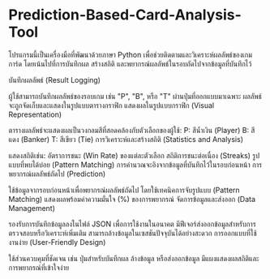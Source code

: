 # Prediction-Based-Card-Analysis-Tool
โปรแกรมนี้เป็นเครื่องมือที่พัฒนาด้วยภาษา Python เพื่อช่วยติดตามและวิเคราะห์ผลลัพธ์ของเกมการ์ด โดยเน้นไปที่การบันทึกผล สร้างสถิติ และพยากรณ์ผลลัพธ์ในรอบถัดไปจากข้อมูลที่บันทึกไว้



บันทึกผลลัพธ์ (Result Logging)

ผู้ใช้สามารถบันทึกผลลัพธ์ของรอบเกม เช่น "P", "B", หรือ "T" ผ่านปุ่มที่ออกแบบมาเฉพาะ
ผลลัพธ์จะถูกจัดเก็บและแสดงในรูปแบบตารางกราฟิก
แสดงผลในรูปแบบกราฟิก (Visual Representation)

ตารางผลลัพธ์จะแสดงผลเป็นวงกลมสีที่สอดคล้องกับตัวเลือกของผู้ใช้:
P: สีน้ำเงิน (Player)
B: สีแดง (Banker)
T: สีเขียว (Tie)
การวิเคราะห์และสร้างสถิติ (Statistics and Analysis)

แสดงสถิติเช่น:
อัตราการชนะ (Win Rate) ของแต่ละตัวเลือก
สถิติการชนะต่อเนื่อง (Streaks)
รูปแบบที่พบได้บ่อย (Pattern Matching)
การคำนวณจะอิงจากข้อมูลที่บันทึกไว้ในรอบก่อนหน้า
การพยากรณ์ผลลัพธ์ถัดไป (Prediction)

ใช้ข้อมูลจากรอบก่อนหน้าเพื่อพยากรณ์ผลลัพธ์ถัดไป โดยใช้เทคนิคการจับรูปแบบ (Pattern Matching)
แสดงผลพร้อมค่าความมั่นใจ (%) ของการพยากรณ์
จัดการข้อมูลและส่งออก (Data Management)

รองรับการบันทึกข้อมูลลงในไฟล์ JSON เพื่อการใช้งานในอนาคต
มีฟีเจอร์ส่งออกข้อมูลสำหรับการตรวจสอบหรือวิเคราะห์เพิ่มเติม
สามารถล้างข้อมูลในเซสชันปัจจุบันได้อย่างสะดวก
การออกแบบที่ใช้งานง่าย (User-Friendly Design)

ใช้ส่วนควบคุมที่ชัดเจน เช่น ปุ่มสำหรับบันทึกผล ล้างข้อมูล หรือส่งออกข้อมูล
มีแผงแสดงผลสถิติและการพยากรณ์ที่เข้าใจง่าย
